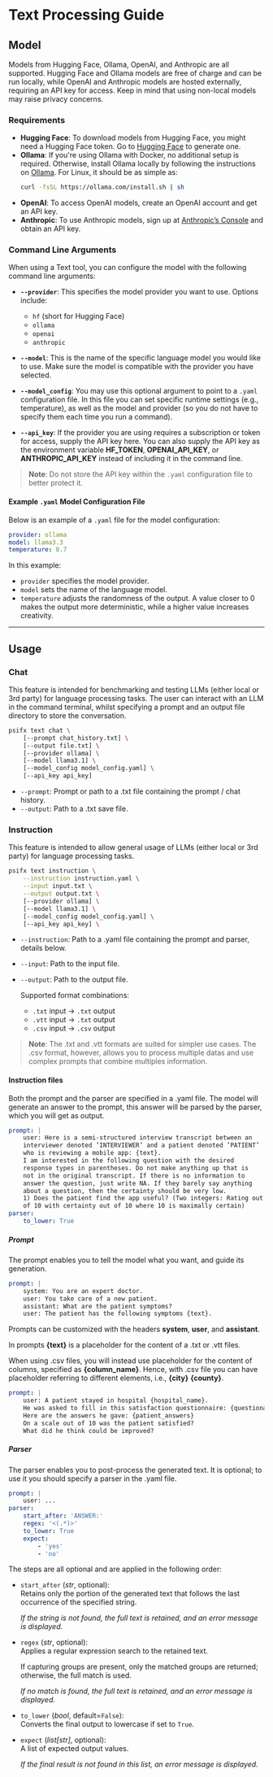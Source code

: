 # Text Processing Guide

## Model
Models from Hugging Face, Ollama, OpenAI, and Anthropic are all supported.
Hugging Face and Ollama models are free of charge and can be run locally, while OpenAI and Anthropic models are hosted externally, requiring an API key for access.
Keep in mind that using non-local models may raise privacy concerns.

### Requirements
- **Hugging Face**:
To download models from Hugging Face, you might need a Hugging Face token. Go to [Hugging Face](https://huggingface.co/join) to generate one.
- **Ollama**:
If you're using Ollama with Docker, no additional setup is required.
Otherwise, install Ollama locally by following the instructions on [Ollama](https://github.com/ollama/ollama).
For Linux, it should be as simple as:
  ```bash
  curl -fsSL https://ollama.com/install.sh | sh
  ```
- **OpenAI**: 
To access OpenAI models, create an OpenAI account and get an API key.
- **Anthropic**:
To use Anthropic models, sign up at [Anthropic’s Console](https://console.anthropic.com/) and obtain an API key.

### Command Line Arguments


When using a Text tool, you can configure the model with the following command line arguments:

- **`--provider`**: This specifies the model provider you want to use. Options include:
  - `hf` (short for Hugging Face)
  - `ollama`
  - `openai`
  - `anthropic`
  
- **`--model`**: This is the name of the specific language model you would like to use. Make sure the model is compatible with the provider you have selected.

- **`--model_config`**: You may use this optional argument to point to a `.yaml` configuration file. In this file you can set specific runtime settings (e.g., temperature), as well as the model and provider (so you do not have to specify them each time you run a command).
- **`--api_key`**: If the provider you are using requires a subscription or token for access, supply the API key here. You can also supply the API key as the environment variable **HF_TOKEN**, **OPENAI_API_KEY**, or **ANTHROPIC_API_KEY** instead of including it in the command line.

> **Note**: Do not store the API key within the `.yaml` configuration file to better protect it. 

#### Example `.yaml` Model Configuration File

Below is an example of a `.yaml` file for the model configuration:

```yaml
provider: ollama
model: llama3.3
temperature: 0.7
```

In this example:
- `provider` specifies the model provider.
- `model` sets the name of the language model.
- `temperature` adjusts the randomness of the output. A value closer to 0 makes the output more deterministic, while a higher value increases creativity.

---

## Usage
### Chat
This feature is intended for benchmarking and testing LLMs (either local or 3rd party) 
for language processing tasks. The user can interact with an LLM in the command terminal, 
whilst specifying a prompt and an output file directory to store the conversation.
```bash
psifx text chat \
    [--prompt chat_history.txt] \
    [--output file.txt] \
    [--provider ollama] \
    [--model llama3.1] \
    [--model_config model_config.yaml] \
    [--api_key api_key]       
```
- `--prompt`: Prompt or path to a .txt file containing the prompt / chat history.
- `--output`: Path to a .txt save file.
### Instruction
This feature is intended to allow general usage of LLMs (either local or 3rd party) for language processing tasks.

```bash
psifx text instruction \
    --instruction instruction.yaml \
    --input input.txt \
    --output output.txt \
    [--provider ollama] \
    [--model llama3.1] \
    [--model_config model_config.yaml] \
    [--api_key api_key] \
  ```
- `--instruction`: Path to a .yaml file containing the prompt and parser, details below.
- `--input`: Path to the input file.
- `--output`: Path to the output file.

  Supported format combinations:
  - `.txt` input → `.txt` output
  - `.vtt` input → `.txt` output
  - `.csv` input → `.csv` output


> **Note**: The .txt and .vtt formats are suited for simpler use cases. 
> The .csv format, however, allows you to process multiple datas and use complex prompts that combine multiples information.

#### Instruction files
Both the prompt and the parser are specified in a .yaml file.
The model will generate an answer to the prompt, this answer will be parsed by the parser, which you will get as output.

```yaml
prompt: |
    user: Here is a semi-structured interview transcript between an
    interviewer denoted ’INTERVIEWER’ and a patient denoted ’PATIENT’
    who is reviewing a mobile app: {text}.
    I am interested in the following question with the desired
    response types in parentheses. Do not make anything up that is
    not in the original transcript. If there is no information to
    answer the question, just write NA. If they barely say anything
    about a question, then the certainty should be very low.
    1) Does the patient find the app useful? (Two integers: Rating out
    of 10 with certainty out of 10 where 10 is maximally certain)
parser:
    to_lower: True 
```
##### Prompt
The prompt enables you to tell the model what you want, and guide its generation.

```yaml
prompt: |
    system: You are an expert doctor.
    user: You take care of a new patient.
    assistant: What are the patient symptoms?
    user: The patient has the following symptoms {text}.
```
Prompts can be customized with the headers **system**, **user**, and **assistant**.

In prompts **{text}** is a placeholder for the content of a .txt or .vtt files. 

When using .csv files, you will instead use placeholder for the content of columns, specified as **{column_name}**. 
Hence, with .csv file you can have placeholder referring to different elements, i.e., **{city}** **{county}**.
```yaml
prompt: |
    user: A patient stayed in hospital {hospital_name}.
    He was asked to fill in this satisfaction questionnaire: {questionary_content}
    Here are the answers he gave: {patient_answers}
    On a scale out of 10 was the patient satisfied?
    What did he think could be improved?
```
##### Parser
The parser enables you to post-process the generated text.
It is optional; to use it you should specify a parser in the .yaml file.
```yaml
prompt: |
    user: ...
parser:
    start_after: 'ANSWER:' 
    regex: '<(.*)>'
    to_lower: True 
    expect:
        - 'yes'
        - 'no' 
```
The steps are all optional and are applied in the following order:
- `start_after` (*str*, optional):  
  Retains only the portion of the generated text that follows the last occurrence of the specified string. 
  
   _If the string is not found, the full text is retained, and an error message is displayed._

- `regex` (*str*, optional):  
  Applies a regular expression search to the retained text. 
  
  If capturing groups are present, only the matched groups are returned; otherwise, the full match is used.
  
  _If no match is found, the full text is retained, and an error message is displayed._

- `to_lower` (*bool*, default=`False`):  
  Converts the final output to lowercase if set to `True`.

- `expect` (*list[str]*, optional):  
  A list of expected output values. 
  
  _If the final result is not found in this list, an error message is displayed._